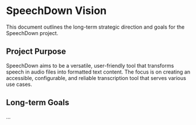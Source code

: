 # SpeechDown Vision

This document outlines the long-term strategic direction and goals for the SpeechDown project.

## Project Purpose

SpeechDown aims to be a versatile, user-friendly tool that transforms speech in audio files into formatted text content. The focus is on creating an accessible, configurable, and reliable transcription tool that serves various use cases.

## Long-term Goals

...